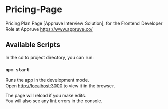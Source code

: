 # Pricing-Page
Pricing Plan Page [Appruve Interview Solution], for the Frontend Developer Role at Appruve https://www.appruve.co/


## Available Scripts

In the cd to project directory, you can run:

### `npm start`

Runs the app in the development mode.<br />
Open [http://localhost:3000](http://localhost:3000) to view it in the browser.

The page will reload if you make edits.<br />
You will also see any lint errors in the console.



